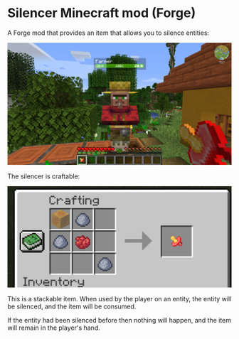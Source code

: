 # Silencer Minecraft mod (Forge)

A Forge mod that provides an item that allows you to silence entities:

![You can silence villagers for example](assets/use.png)

The silencer is craftable:

![Shaped recipe. In order from left to right, top to bottom: Honey Block, Clay ball, Empty, Clay ball, Red Dye, Empty, Empty, Empty, Clay Ball](assets/recipe.png)

This is a stackable item. When used by the player on an entity, the entity will be silenced, and the item will be consumed.

If the entity had been silenced before then nothing will happen, and the item will remain in the player's hand.